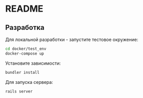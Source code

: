 # README

## Разработка

Для локальной разработки - запустите тестовое окружение:
```bash
cd docker/test_env
docker-compose up
```

Установите зависимости:
```bash
bundler install
```

Для запуска сервера:
```bash
rails server
```
